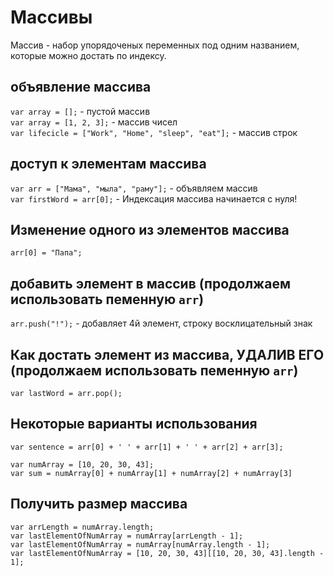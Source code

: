 # Массивы  
  
Массив - набор упорядоченых переменных под одним названием, которые можно достать по индексу.  
  
## объявление массива  
`var array = [];` - пустой массив  
`var array = [1, 2, 3];` - массив чисел  
`var lifecicle = ["Work", "Home", "sleep", "eat"];` - массив строк  
  
## доступ к элементам массива  
`var arr = ["Мама", "мыла", "раму"];` - объявляем массив  
`var firstWord = arr[0];` - Индексация массива начинается с нуля!  

## Изменение одного из элементов массива
`arr[0] = "Папа";`

## добавить элемент в массив (продолжаем использовать пеменную `arr`)  
`arr.push("!");` - добавляет 4й элемент, строку восклицательный знак  
  
## Как достать элемент из массива, УДАЛИВ ЕГО (продолжаем использовать пеменную `arr`)  
`var lastWord = arr.pop();`  
  
## Некоторые варианты использования  
`var sentence = arr[0] + ' ' + arr[1] + ' ' + arr[2] + arr[3];`  
  
`var numArray = [10, 20, 30, 43];`  
`var sum = numArray[0] + numArray[1] + numArray[2] + numArray[3]`  
  
## Получить размер массива  
`var arrLength = numArray.length;`  
`var lastElementOfNumArray = numArray[arrLength - 1];`  
`var lastElementOfNumArray = numArray[numArray.length - 1];`  
`var lastElementOfNumArray = [10, 20, 30, 43][[10, 20, 30, 43].length - 1];`  
